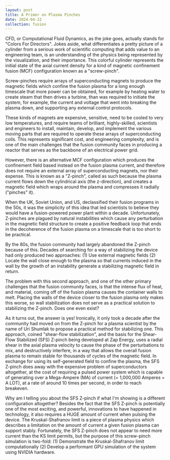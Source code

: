 ```yaml
---
layout: post
title: A Primer on Plasma Pinches
date: 2024-04-22
collection: fusion
---
```

CFD, or Computational Fluid Dynamics, as the joke goes, actually stands for "Colors For Directors". Jokes aside, what differentiates a pretty picture of a cylinder from a serious work of scientific computing that adds value to an engineering team, is an understanding of the physics being represented by the visualization, and their importance. This colorful cylinder represents the initial state of the axial current density for a kind of magnetic confinement fusion (MCF) configuration known as a "screw-pinch".

Screw-pinches require arrays of superconducting magnets to produce the magnetic fields which confine the fusion plasma for a long enough timescale that more power can be obtained, for example by heating water to create steam that then drives a turbine, than was required to initiate the system, for example, the current and voltage that went into breaking the plasma down, and supporting any external control protocols. 

These kinds of magnets are expensive, sensitive, need to be cooled to very low temperatures, and require teams of brilliant, highly-skilled, scientists and engineers to install, maintain, develop, and implement the various moving parts that are required to operate these arrays of superconducting coils. This represents significant cost, and engineering complexity, and is one of the main challenges that the fusion community faces in producing a reactor that serves as the backbone of an electrical power grid.  

However, there is an alternative MCF configuration which produces the confinement field based instead on the fusion plasma current, and therefore does not require an external array of superconducting magnets, nor their expense. This is known as a "Z-pinch", called as such because the plasma current flows down the cylindrical axis (the z-direction), and creates a magnetic field which wraps around the plasma and compresses it radially ("pinches" it). 

When the UK, Soviet Union, and US, declassified their fusion programs in the 50s, it was the simplicity of this idea that led scientists to believe they would have a fusion-powered power plant within a decade. Unfortunately, Z-pinches are plagued by natural instabilities which cause any perturbation in the magnetic field structure to create a positive feedback loop that ends in the decoherence of the fusion plasma on a timescale that is too short to be practical. 

By the 80s, the fusion community had largely abandoned the Z-pinch because of this. Decades of searching for a way of stabilizing the device had only produced two approaches: (1) Use external magnetic fields (2) Locate the wall close enough to the plasma so that currents induced in the wall by the growth of an instability generate a stabilizing magnetic field in return. 

The problem with this second approach, and one of the other primary challenges that the fusion community faces, is that the intense flux of heat, and material, coming off of the fusion plasma causes the container walls to melt. Placing the walls of the device closer to the fusion plasma only makes this worse, so wall stabilization does not serve as a practical solution to stabilizing the Z-pinch. Does one even exist? 

As it turns out, the answer is yes! Ironically, it only took a decade after the community had moved on from the Z-pinch for a plasma scientist by the name of Uri Shumlak to propose a practical method for stabilizing one. This approach, coined "shear-flow stabilization", and the basis for the Shear-Flow Stabilized (SFS) Z-pinch being developed at Zap Energy, uses a radial shear in the axial plasma velocity to cause the phase of the perturbations to mix, and destructively interfere, in a way that allows the overall fusion plasma to remain stable for thousands of cycles of the magnetic field. In exchange for using its self-generated field to confine the plasma, the SFS Z-pinch does away with the expensive problem of superconductors altogether, at the cost of requiring a pulsed power system which is capable of generating over a Mega-Ampere (MA) of current (= 1,000,000 Amperes = A LOT), at a rate of around 10 times per second, in order to reach breakeven.         

Why am I telling you about the SFS Z-pinch if what I'm showing is a different configuration altogether? Besides the fact that the SFS Z-pinch is potentially one of the most exciting, and powerful, innovations to have happened in technology, it also requires a HUGE amount of current when pulsing the device. The Kruskal-Shafranov limit is a piece of plasma physics which describes a limitation on the amount of current a given fusion plasma can support stably. Fortunately, the SFS Z-pinch does not appear to need more current than the KS limit permits, but the purpose of this screw-pinch simulation is two-fold: (1) Demonstrate the Kruskal-Shafranov limit computationally (2) Develop a performant GPU simulation of the system using NVIDIA hardware.
